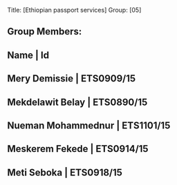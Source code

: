 Title: [Ethiopian passport services]
Group: [05]

Group Members:
---------------------------------------------------
Name                           | Id
---------------------------------------------------
Mery Demissie                  | ETS0909/15
---------------------------------------------------
Mekdelawit Belay               | ETS0890/15
---------------------------------------------------
Nueman Mohammednur             | ETS1101/15
---------------------------------------------------
Meskerem Fekede                | ETS0914/15
---------------------------------------------------
Meti Seboka                    | ETS0918/15
---------------------------------------------------
